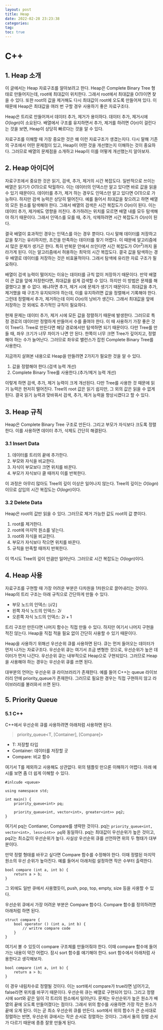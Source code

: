 ```yaml
---
layout: post
title: Heap
date: 2022-02-28 23:23:38
categories:
tag:
toc: true
---
```


# C++

## 1. Heap 소개

이 글에서는 Heap 자료구조를 알아보려고 한다.
Heap은 Complete Binary Tree 형태로 만들어지는데, root에 최대값이 위치한다.
그래서 root에서 최대값을 O(1)이면 찾을 수 있다.
또한 root의 값을 제거해도 다시 최대값이 root에 오도록 만들어져 있다.
이 때문에 Heap은 최대값을 여러 번 구할 경우 사용하기 좋은 자료구조다.

Heap은 트리로 만들어져서 데이터 추가, 제거가 용이하다.
데이터 추가, 제거시에 $O(log n)$이 소요된다.
배열에서 구조를 유지하면서 추가, 제거를 하려면 $O(n)$이 걸린다는 것을 보면, Heap이 상당히 빠르다는 것을 알 수 있다.

자료구조를 이해할 때 가장 중요한 것은 왜 이런 자료구조가 생겼는지다.
다시 말해 기존의 구조에서 어떤 문제점이 있고, Heap이 어떤 것을 개선했는지 이해하는 것이 중요하다.
그러므로 배열의 문제점을 소개하고 Heap이 이를 어떻게 개선했는지 알아보자.

## 2. Heap 아이디어

자료구조에서 중요한 것은 읽기, 검색, 추가, 제거의 시간 복잡도다.
일반적으로 쓰이는 배열은 읽기가 $O(1)$으로 탁월하다.
이는 데이터의 인덱스만 알고 있다면 바로 값을 읽을 수 있기 때문이다.
데이터를 추가, 제거 하는 경우도 인덱스만 알고 있다면 O(1)으로 가능하다.
하지만 검색 능력은 상당히 떨어진다.
예를 들어서 최대값을 찾으려고 하면 배열의 모든 원소를 탐색해야 한다.
그래서 배열의 검색은 시간 복잡도가 $O(n)$이 된다.
이는 데이터 추가, 제거에도 영향을 끼친다.
추가하려는 위치를 모르면 배열 내를 모두 탐색해야 하기 때문이다.
그래서 인덱스를 모를 때, 추가, 삭제하려면 시간 복잡도가 $O(n)$이 된다.

결국 배열이 효과적인 경우는 인덱스를 아는 경우 뿐이다.
다시 말해 데이터를 저장하고 값을 찾기는 유리하지만, 조건을 만족하는 데이터를 찾기 어렵다.
이 때문에 알고리즘에서 많은 문제가 생기곤 한다.
특히 반복문 안에서 쓰인다면 시간 복잡도가 $O(n^2)$까지 올라가게 된다.
이는 알고리즘에서 허용하는 최악의 시간 복잡도다.
결국 값을 탐색하는 경우 배열로 데이터를 저장하는 것은 비효율적이다.
그래서 탐색에 유리한 자료 구조가 필요하다.

배열이 검색 능력이 떨어지는 이유는 데이터를 규칙 없이 저장하기 때문이다.
만약 배열이 큰 값을 앞에 저장한다면, 최대값을 쉽게 검색할 수 있다.
하지만 이 방법은 문제를 해결했다고 볼 수 없다.
왜냐하면 추가, 제거 시에 문제가 생기기 때문이다.
최대값을 추가, 제거했을 때 구조가 유지되어야 하는데, 이를 유지하려면 값을 정렬해서 기록해야 한다.
그런데 정렬해서 추가, 제거하는데 이미 $O(n)$의 낭비가 생긴다.
그래서 최대값을 앞에 저장하는 것 외에도 추가적인 규칙이 필요하다.

현재 문제는 데이터 추가, 제거 시에 모든 값을 정렬하기 때문에 발생한다.
그러므로 특정 경로의 데이터만 정렬하게 만들어서 수를 줄여야 한다.
이 때 사용하기 가장 좋은 것이 Tree다.
Tree로 만든다면 해당 경로에서만 탐색하면 되기 때문이다.
다만 Tree를 만들 때, 좌우 크기가 너무 차이가 나면 안 된다.
한쪽이 너무 크면 Tree가 깊어지고, 정렬해야 하는 수가 늘어난다.
그러므로 좌우로 밸런스가 잡힌 Complete Binary Tree를 사용한다.

지금까지 살펴본 내용으로 Heap을 만들려면 2가지가 필요한 것을 알 수 있다.

1. 값을 정렬해야 한다.(검색 능력 개선)
2. Complete Binary Tree를 사용한다.(추가/제거 능력 개선)

이렇게 하면 검색, 추가, 제거 능력이 크게 개선된다.
다만 Tree를 사용한 것 때문에 읽기 능력은 현저히 떨어진다.
Tree의 root 값은 읽기 쉽지만, 그 외의 값은 읽을 수 없게 된다.
결국 읽기 능력과 맞바꿔서 검색, 추가, 제거 능력을 향상시켰다고 할 수 있다.

## 3. Heap 규칙

Heap은 Complete Binary Tree 구조로 만든다.
그리고 부모가 자식보다 크도록 정렬한다.
이를 사용하면 데이터 추가, 삭제도 간단히 해결된다.

### 3.1 Insert Data

1. 데이터를 트리의 끝에 추가한다.
2. 부모와 자식을 비교한다.
3. 자식이 부모보다 크면 위치를 바꾼다.
4. 부모가 자식보다 클 때까지 이를 반복한다.

이 과정은 아무리 많아도 Tree의 깊이 이상은 일어나지 않는다.
Tree의 깊이는 $O(logn)$이므로 삽입의 시간 복잡도는 $O(logn)$이다.

### 3.2 Delete Data

Heap은 root의 값만 읽을 수 있다.
그러므로 제거 가능한 값도 root의 값 뿐이다.

1. root를 제거한다.
2. root에 마지막 원소를 넣는다.
3. root와 자식을 비교한다.
4. 부모가 자식보다 작으면 위치를 바꾼다.
5. 규칙을 만족할 때까지 반복한다.

이 역시도 Tree의 깊이 만큼만 일어난다.
그러므로 시간 복잡도는 $O(logn)$이다.

## 4. Heap 사용

자료구조를 구현할 때 가장 어려운 부분은 다차원을 1차원으로 끌어내리는 것이다.
Heap의 트리 구조는 아래 규칙으로 간단하게 만들 수 있다.

-   부모 노드의 인덱스: $\lfloor i/2 \rfloor$
-   왼쪽 자식 노드의 인덱스: $2i$
-   오른쪽 자식 노드의 인덱스: $2i + 1$

트리 구조만 만든다면 나머지 함수는 직접 만들 수 있다.
하지만 여기서 나머지 구현을 적진 않는다.
Heap을 직접 적을 필요 없이 간단히 사용할 수 있기 때문이다.

Heap을 사용하기 위해선 우선순위 큐를 사용하면 된다.
큐는 먼저 들어오는 데이터가 먼저 나가는 자료구조다.
우선순위 큐는 여기서 조금 변형한 것으로, 우선순위가 높은 데이터가 먼저 나간다.
우선순위 큐는 내부적으로 Heap으로 구현되있다.
그러므로 Heap을 사용해야 하는 경우는 우선순위 큐를 쓰면 된다.

대부분의 언어는 우선순위 큐 라이브러리가 존재한다.
예를 들어 C++는 queue 라이브러리 안에 priority_queue가 존재한다.
그러므로 필요한 경우는 직접 구현하지 않고 라이브러리를 불러와서 쓰면 된다.

## 5. Priority Queue

### 5.1 C++

C++에서 우선순위 큐를 사용하려면 아래처럼 사용하면 된다.

> priority_queue<T, [Container], [Compare]>

-   T: 저장할 타입
-   Container: 데이터를 저장할 곳
-   Compare: 비교 함수

여기서 T를 제외하고 사용해도 상관없다.
위의 템플릿 만으론 이해하기 어렵다.
아래 예시를 보면 좀 더 쉽게 이해할 수 있다.

```
#inlcude <queue>

using namespace std;

int main() {
    priority_queue<int> pq;

    priority_queue<int, vector<int>, greater<int>> pq2;
}
```

여기서 pq는 Contianer, Compare를 생략한 것이다.
pq는 `priority_queue<int, vector<int>, less<int>> pq`와 동일하다.
pq는 최대값이 우선순위가 높은 것이고, pq2는 최소값이 우선순위가 높다.
사실상 우선순위 큐를 선언하면 위의 두 형태가 대부분이다.

만약 정렬 형태를 바꾸고 싶다면 Compare 함수를 수정해야 한다.
이때 정렬된 마지막 원소의 우선 순위가 높아진다.
예를 들어서 아래처럼 설정하면 작은 수부터 출력한다.

```
bool compare (int a, int b) {
    return a > b;
}
```

그 외에도 일반 큐에서 사용했듯이, push, pop, top, empty, size 등을 사용할 수 있다.

우선순위 큐에서 가장 어려운 부분은 Compare 함수다.
Compare 함수를 정의하려면 아래처럼 하면 된다.

```
struct compare {
    bool operator () (int a, int b) {
        // writre compare code
    }
}
```

여기서 볼 수 있듯이 compare 구조체를 만들어줘야 한다.
이때 compare 함수에 들어가는 내용이 약간 어렵다.
잠시 sort 함수를 얘기해야 한다.
sort 함수에서 아래처럼 사용한다고 생각해보자.

```
bool compare (int a, int b) {
    return a > b;
}
```

이 경우 내림차수로 정렬될 것이다.
이는 sort에서 compare가 true라면 넘어가고, false라면 위치를 바꾸기 때문이다.
우선순위 큐는 배열로 구현되어 있다.
그리고 정렬시에 sort와 같은 일이 각 트리의 원소에서 일어난다.
문제는 우선순위가 높은 원소가 배열의 끝에 오도록 만들어졌다는 점이다.
그래서 위의 함수를 사용하면 가장 작은 원소가 끝에 오게 된다.
이는 곧 최소 우선순위 큐를 만든다.
sort에서 위의 함수가 큰 순서대로 정렬하는 반면, 우선순위 큐에서는 작은 순서로 정렬하는 것이다.
그래서 둘의 정렬 순서가 다르기 때문에 종종 잘못 만들게 된다.
